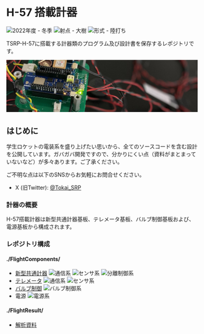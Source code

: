 # H-57 搭載計器

![2022年度 - 冬季](https://img.shields.io/badge/2022年度-冬季-blue)
![射点 - 大樹](https://img.shields.io/badge/射点-北海道/大樹町-orange)
![形式 - 陸打ち](https://img.shields.io/badge/形式-陸打ち-green)

TSRP-H-57に搭載する計器類のプログラム及び設計書を保存するレポジトリです。

![Hero](./Documents/Images/Hero.png)

## はじめに

学生ロケットの電装系を盛り上げたい思いから、全てのソースコードを含む設計を公開しています。ガバガバ開発ですので、分かりにくい点（資料がまとまっていないなど）が多々あります。ご了承ください。

ご不明な点は以下のSNSからお気軽にお問合せください。

- X (旧Twitter): [@Tokai_SRP](https://twitter.com/Tokai_SRP)

### 計器の概要


H-57搭載計器は新型共通計器基板、テレメータ基板、バルブ制御基板および、電源基板から構成されます。

### レポジトリ構成

#### ./FlightComponents/

- [新型共通計器](./FlightComponents/CommonInstrument/README.md) ![通信系](https://img.shields.io/badge/通信系-blue) ![センサ系](https://img.shields.io/badge/センサ系-green) ![分離制御系](https://img.shields.io/badge/分離制御系-yellow)
- [テレメータ](./FlightComponents/Telemeter/README.md) ![通信系](https://img.shields.io/badge/通信系-blue) ![センサ系](https://img.shields.io/badge/センサ系-green)
- [バルブ制御](./FlightComponents/Telemeter/README.md) ![バルブ制御系](https://img.shields.io/badge/バルブ制御系-orange)
- 電源 ![電源系](https://img.shields.io/badge/電源系-red)

#### ./FlightResult/

- [解析資料](./FlightResult/CommonInstrument/H-57_Avionics_Analysis.md)